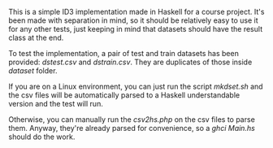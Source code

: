 
This is a simple ID3 implementation made in Haskell for a course 
project. It's been made with separation in mind, so it should be 
relatively easy to use it for any other tests, just keeping in mind that 
datasets should have the result class at the end.

To test the implementation, a pair of test and train datasets has been
provided: *dstest.csv* and *dstrain.csv*. They are duplicates of those
inside *dataset* folder.

If you are on a Linux environment, you can just run the script 
*mkdset.sh* and the csv files will be automatically parsed to a Haskell
understandable version and the test will run.

Otherwise, you can manually run the *csv2hs.php* on the csv files to
parse them. Anyway, they're already parsed for convenience, so a 
*ghci Main.hs* should do the work.


